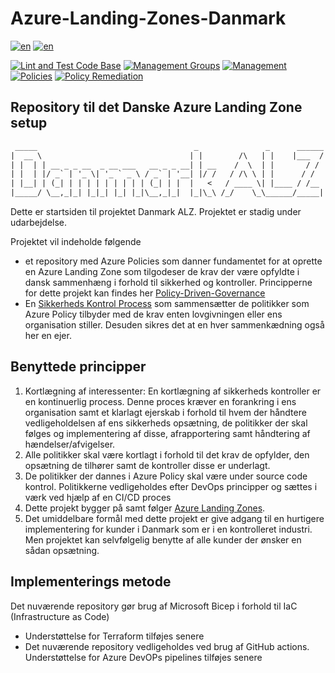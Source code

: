 <!-- spell-checker:locale en,da-DK -->
# Azure-Landing-Zones-Danmark

[![en](https://img.shields.io/badge/lang-en-red.svg)](README.md)
[![en](https://img.shields.io/badge/lang-da--dk-green.svg)](README.da-dk.md)

[![Lint and Test Code Base](https://github.com/Azure-Landing-Zones-Danmark/Azure-Landing-Zones-Danmark/actions/workflows/linter.yml/badge.svg)](https://github.com/Azure-Landing-Zones-Danmark/Azure-Landing-Zones-Danmark/actions/workflows/linter.yml)
[![Management Groups](https://github.com/Azure-Landing-Zones-Danmark/Azure-Landing-Zones-Danmark/actions/workflows/management-groups.yml/badge.svg)](https://github.com/Azure-Landing-Zones-Danmark/Azure-Landing-Zones-Danmark/actions/workflows/management-groups.yml)
[![Management](https://github.com/Azure-Landing-Zones-Danmark/Azure-Landing-Zones-Danmark/actions/workflows/management.yml/badge.svg)](https://github.com/Azure-Landing-Zones-Danmark/Azure-Landing-Zones-Danmark/actions/workflows/management.yml)
[![Policies](https://github.com/Azure-Landing-Zones-Danmark/Azure-Landing-Zones-Danmark/actions/workflows/policies.yml/badge.svg)](https://github.com/Azure-Landing-Zones-Danmark/Azure-Landing-Zones-Danmark/actions/workflows/policies.yml)
[![Policy Remediation](https://github.com/Azure-Landing-Zones-Danmark/Azure-Landing-Zones-Danmark/actions/workflows/policy-remediation.yml/badge.svg)](https://github.com/Azure-Landing-Zones-Danmark/Azure-Landing-Zones-Danmark/actions/workflows/policy-remediation.yml)

## Repository til det Danske Azure Landing Zone setup

```txt
 _____                                   _               _      ______
|  __ \                                 | |        /\   | |    |___  /
| |  | | __ _ _ __  _ __ ___   __ _ _ __| | __    /  \  | |       / /
| |  | |/ _` | '_ \| '_ ` _ \ / _` | '__| |/ /   / /\ \ | |      / /
| |__| | (_| | | | | | | | | | (_| | |  |   <   / ____ \| |____ / /__
|_____/ \__,_|_| |_|_| |_| |_|\__,_|_|  |_|\_\ /_/    \_\______/_____|

```

Dette er startsiden til projektet Danmark ALZ. Projektet er stadig under udarbejdelse.

Projektet vil indeholde følgende

- et repository med Azure Policies som danner fundamentet for at oprette en Azure Landing Zone som tilgodeser de krav der være opfyldte i dansk sammenhæng i forhold til sikkerhed og kontroller. Principperne for dette projekt kan findes her [Policy-Driven-Governance](https://learn.microsoft.com/en-gb/azure/cloud-adoption-framework/ready/landing-zone/design-principles#policy-driven-governance)
- En [Sikkerheds Kontrol Process](docs/SecurityControlMapping.md) som sammensætter de politikker som Azure Policy tilbyder med de krav enten lovgivningen eller ens organisation stiller. Desuden sikres det at en hver sammenkædning også her en ejer.

## Benyttede principper

1. Kortlægning af interessenter: En kortlægning af sikkerheds kontroller er en kontinuerlig process. Denne proces kræver en forankring i ens organisation samt et klarlagt ejerskab i forhold til hvem der håndtere vedligeholdelsen af ens sikkerheds opsætning, de politikker der skal følges og implementering af disse, afrapportering samt håndtering af hændelser/afvigelser.
1. Alle politikker skal være kortlagt i forhold til det krav de opfylder, den opsætning de tilhører samt de kontroller disse er underlagt.
1. De politikker der dannes i Azure Policy skal være under source code kontrol. Politikkerne vedligeholdes efter DevOps principper og sættes i værk ved hjælp af en CI/CD proces
1. Dette projekt bygger på samt følger [Azure Landing Zones](https://github.com/Azure/Enterprise-Scale).
1. Det umiddelbare formål med dette projekt er give adgang til en hurtigere implementering for kunder i Danmark som er i en kontrolleret industri. Men projektet kan selvfølgelig benytte af alle kunder der ønsker en sådan opsætning.

## Implementerings metode

Det nuværende repository gør brug af Microsoft Bicep i forhold til IaC (Infrastructure as Code)

- Understøttelse for Terraform tilføjes senere
- Det nuværende repository vedligeholdes ved brug af GitHub actions. Understøttelse for Azure DevOPs pipelines tilføjes senere
